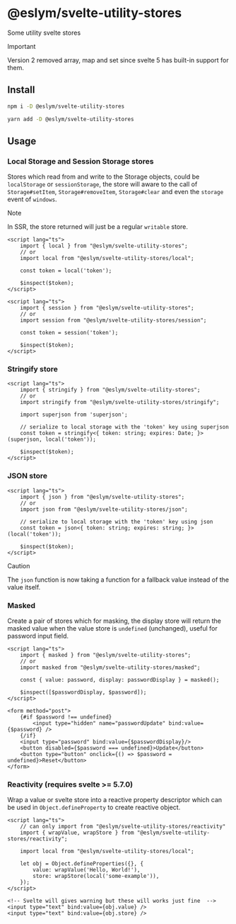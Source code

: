 # @eslym/svelte-utility-stores

Some utility svelte stores

> [!IMPORTANT]  
> Version 2 removed array, map and set since svelte 5 has built-in support for them.

## Install

```bash
npm i -D @eslym/svelte-utility-stores
```

```bash
yarn add -D @eslym/svelte-utility-stores
```

## Usage

### Local Storage and Session Storage stores

Stores which read from and write to the Storage objects, could be `localStorage` or `sessionStorage`,
the store will aware to the call of `Storage#setItem`, `Storage#removeItem`, `Storage#clear` and even
the `storage` event of `windows`.

> [!NOTE]  
> In SSR, the store returned will just be a regular `writable` store.

```svelte
<script lang="ts">
    import { local } from "@eslym/svelte-utility-stores";
    // or
    import local from "@eslym/svelte-utility-stores/local";

    const token = local('token');

    $inspect($token);
</script>
```

```svelte
<script lang="ts">
    import { session } from "@eslym/svelte-utility-stores";
    // or
    import session from "@eslym/svelte-utility-stores/session";

    const token = session('token');

    $inspect($token);
</script>
```

### Stringify store

```svelte
<script lang="ts">
    import { stringify } from "@eslym/svelte-utility-stores";
    // or
    import stringify from "@eslym/svelte-utility-stores/stringify";

    import superjson from 'superjson';

    // serialize to local storage with the 'token' key using superjson
    const token = stringify<{ token: string; expires: Date; }>(superjson, local('token'));

    $inspect($token);
</script>
```

### JSON store

```svelte
<script lang="ts">
    import { json } from "@eslym/svelte-utility-stores";
    // or
    import json from "@eslym/svelte-utility-stores/json";

    // serialize to local storage with the 'token' key using json
    const token = json<{ token: string; expires: string; }>(local('token'));

    $inspect($token);
</script>
```

> [!CAUTION]
> The `json` function is now taking a function for a fallback value instead of the value itself.

### Masked

Create a pair of stores which for masking, the display store will return the masked value when
the value store is `undefined` (unchanged), useful for password input field.

```svelte
<script lang="ts">
    import { masked } from "@eslym/svelte-utility-stores";
    // or
    import masked from "@eslym/svelte-utility-stores/masked";

    const { value: password, display: passwordDisplay } = masked();

    $inspect([$passwordDisplay, $password]);
</script>

<form method="post">
    {#if $password !== undefined}
        <input type="hidden" name="passwordUpdate" bind:value={$password} />
    {/if}
    <input type="password" bind:value={$passwordDisplay}/>
    <button disabled={$password === undefined}>Update</button>
    <button type="button" onclick={() => $password = undefined}>Reset</button>
</form>
```

### Reactivity (requires svelte >= 5.7.0)

Wrap a value or svelte store into a reactive property descriptor which can be used in
`Object.defineProperty` to create reactive object.

```svelte
<script lang="ts">
    // can only import from "@eslym/svelte-utility-stores/reactivity"
    import { wrapValue, wrapStore } from "@eslym/svelte-utility-stores/reactivity";

    import local from "@eslym/svelte-utility-stores/local";

    let obj = Object.defineProperties({}, {
        value: wrapValue('Hello, World!'),
        store: wrapStore(local('some-example')),
    });
</script>

<!-- Svelte will gives warning but these will works just fine  -->
<input type="text" bind:value={obj.value} />
<input type="text" bind:value={obj.store} />

```
